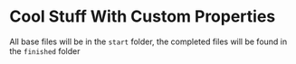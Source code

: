 # Cool Stuff With Custom Properties

All base files will be in the `start` folder, the completed files will be found in the `finished` folder
